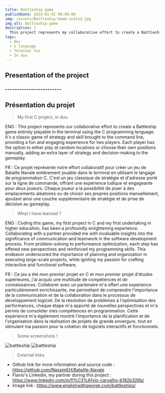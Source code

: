 ```yaml
---
title: Battleship game
publishDate: 2023-01-01 00:00:00
img: /assets/Battleship-Game-scaled.jpg
img_alt: Battleship game
description: |
  This project represents my collaborative effort to create a Battleship game entirely playable in the terminal using the C programming language. It's a classic game of strategy and skill brought to the command line, providing a fun and engaging experience for two players.
tags:
  - Dev
  - C language
  - Terminal fun
  - In duo
---
```


## Presentation of the project
### ------------------------
## Présentation du projet

> My first C project, in duo.


ENG :
This project represents our collaborative effort to create a Battleship game entirely playable in the terminal using the C programming language. It's a classic game of strategy and skill brought to the command line, providing a fun and engaging experience for two players. Each player has the option to either play at random locations or choose their own positions manually, adding an extra layer of strategy and decision-making to the gameplay.

FR :
Ce projet représente notre effort collaboratif pour créer un jeu de Bataille Navale entièrement jouable dans le terminal en utilisant le langage de programmation C. C'est un jeu classique de stratégie et d'adresse porté sur la ligne de commande, offrant une expérience ludique et engageante pour deux joueurs. Chaque joueur a la possibilité de jouer à des emplacements aléatoires ou de choisir ses propres positions manuellement, ajoutant ainsi une couche supplémentaire de stratégie et de prise de décision au gameplay.

> What I have learned ?

ENG :
Coding this game, my first project in C and my first undertaking in higher education, has been a profoundly enlightening experience. Collaborating with a partner provided me with invaluable insights into the significance of communication and teamwork in the software development process. From problem-solving to performance optimization, each step has offered new perspectives and reinforced my programming skills. This endeavor underscored the importance of planning and organization in executing large-scale projects, while igniting my passion for crafting interactive and functional software.

FR :
Ce jeu a été mon premier projet en C et mon premier projet d'études supérieures, j'ai acquis une multitude de compétences et de connaissances. Collaborer avec un partenaire m'a offert une expérience particulièrement enrichissante, me permettant de comprendre l'importance de la communication et de la collaboration dans le processus de développement logiciel. De la résolution de problèmes à l'optimisation des performances, chaque étape m'a apporté de nouvelles perspectives et m'a permis de consolider mes compétences en programmation. Cette expérience m'a également montré l'importance de la planification et de l'organisation dans la réalisation de projets de grande envergure, tout en stimulant ma passion pour la création de logiciels interactifs et fonctionnels.

> Some screenshots !

<img src="/assets/battleship.jpg" alt="battleship">
<img src="/assets/battleship2.jpg" alt="battleship">

> External links

- Github link for more information and source code : https://github.com/NassimEH/Bataille-Navale
- Flavio's Linkedin, my partner during this project : https://www.linkedin.com/in/fl%C3%A1vio-carvalho-b182b326b/
- Image link : https://www.englishwithgeorge.com/battleships/
